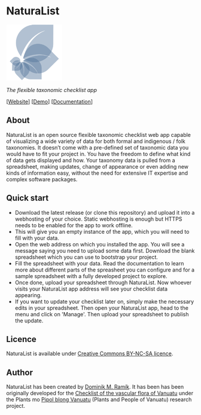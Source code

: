 # NaturaList

<img src="./img/icon_transparent_blue.svg" alt="NaturaList logo" width="150" height="150">

_The flexible taxonomic checklist app_

[[Website](https://naturalist.netlify.app/)] [[Demo](https://naturalist.netlify.app/demo/)] [[Documentation](https://naturalist.netlify.app/demo/docs/)]

## About

NaturaList is an open source flexible taxonomic checklist web app capable of visualizing a wide variety of data for both formal and indigenous / folk taxonomies. It doesn’t come with a pre-defined set of taxonomic data you would have to fit your project in. You have the freedom to define what kind of data gets displayed and how. Your taxonomy data is pulled from a spreadsheet, making updates, change of appearance or even adding new kinds of information easy, without the need for extensive IT expertise and complex software packages.

## Quick start

- Download the latest release (or clone this repository) and upload it into a webhosting of your choice. Static webhosting is enough but HTTPS needs to be enabled for the app to work offline. 
- This will give you an empty instance of the app, which you will need to fill with your data.
- Open the web address on which you installed the app. You will see a message saying you need to upload some data first. Download the blank spreadsheet which you can use to bootstrap your project.
- Fill the spreadsheet with your data. Read the documentation to learn more about different parts of the spreasheet you can configure and for a sample spreadsheet with a fully developed project to explore.
- Once done, upload your spreadsheet through NaturaList. Now whoever visits your NaturaList app address will see your checklist data appearing.
- If you want to update your checklist later on, simply make the necessary edits in your spreadsheet. Then open your NaturaList app, head to the menu and click on 'Manage'. Then upload your spreadsheet to publish the update.

## Licence
NaturaList is available under [Creative Commons BY-NC-SA licence](http://creativecommons.org/licenses/by-nc-sa/4.0/).

## Author
NaturaList has been created by [Dominik M. Ramík](http://dominicweb.eu/). It has been has been originally developed for the [Checklist of the vascular flora of Vanuatu](https://pvnh.net/) under the Plants mo [Pipol blong Vanuatu](https://pvnh.net/plants-and-people-of-vanuatu/) (Plants and People of Vanuatu) research project.